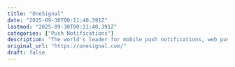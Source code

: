 ```yaml
---
title: "OneSignal"
date: "2025-09-30T00:11:40.391Z"
lastmod: "2025-09-30T00:11:40.391Z"
categories: ["Push Notifications"]
description: "The world's leader for mobile push notifications, web push, SMS, email and in-app messaging. Trusted by 2 million+ businesses to send 12 billion+ messages per…"
original_url: "https://onesignal.com/"
draft: false
---
```

